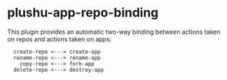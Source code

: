 # plushu-app-repo-binding

This plugin provides an automatic two-way binding between actions taken on
repos and actions taken on apps:

```
  create-repo <---> create-app
  rename-repo <---> rename-app
    copy-repo <---> fork-app
  delete-repo <---> destroy-app
```
